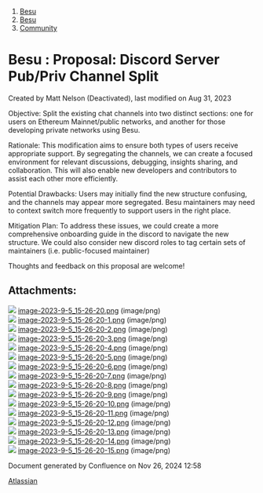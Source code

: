 1. [Besu](index.html)
2. [Besu](Besu_22151173.html)
3. [Community](Community_22156222.html)

# Besu : Proposal: Discord Server Pub/Priv Channel Split

Created by Matt Nelson (Deactivated), last modified on Aug 31, 2023

Objective: Split the existing chat channels into two distinct sections: one for users on Ethereum Mainnet/public networks, and another for those developing private networks using Besu.

Rationale: This modification aims to ensure both types of users receive appropriate support. By segregating the channels, we can create a focused environment for relevant discussions, debugging, insights sharing, and collaboration. This will also enable new developers and contributors to assist each other more efficiently.

Potential Drawbacks: Users may initially find the new structure confusing, and the channels may appear more segregated. Besu maintainers may need to context switch more frequently to support users in the right place.

Mitigation Plan: To address these issues, we could create a more comprehensive onboarding guide in the discord to navigate the new structure. We could also consider new discord roles to tag certain sets of maintainers (i.e. public-focused maintainer)

Thoughts and feedback on this proposal are welcome!

## Attachments:

![](images/icons/bullet_blue.gif) [image-2023-9-5\_15-26-20.png](attachments/22156351/22156357.png) (image/png)  
![](images/icons/bullet_blue.gif) [image-2023-9-5\_15-26-20-1.png](attachments/22156351/22156358.png) (image/png)  
![](images/icons/bullet_blue.gif) [image-2023-9-5\_15-26-20-2.png](attachments/22156351/22156359.png) (image/png)  
![](images/icons/bullet_blue.gif) [image-2023-9-5\_15-26-20-3.png](attachments/22156351/22156360.png) (image/png)  
![](images/icons/bullet_blue.gif) [image-2023-9-5\_15-26-20-4.png](attachments/22156351/22156361.png) (image/png)  
![](images/icons/bullet_blue.gif) [image-2023-9-5\_15-26-20-5.png](attachments/22156351/22156362.png) (image/png)  
![](images/icons/bullet_blue.gif) [image-2023-9-5\_15-26-20-6.png](attachments/22156351/22156363.png) (image/png)  
![](images/icons/bullet_blue.gif) [image-2023-9-5\_15-26-20-7.png](attachments/22156351/22156364.png) (image/png)  
![](images/icons/bullet_blue.gif) [image-2023-9-5\_15-26-20-8.png](attachments/22156351/22156365.png) (image/png)  
![](images/icons/bullet_blue.gif) [image-2023-9-5\_15-26-20-9.png](attachments/22156351/22156366.png) (image/png)  
![](images/icons/bullet_blue.gif) [image-2023-9-5\_15-26-20-10.png](attachments/22156351/22156367.png) (image/png)  
![](images/icons/bullet_blue.gif) [image-2023-9-5\_15-26-20-11.png](attachments/22156351/22156368.png) (image/png)  
![](images/icons/bullet_blue.gif) [image-2023-9-5\_15-26-20-12.png](attachments/22156351/22156369.png) (image/png)  
![](images/icons/bullet_blue.gif) [image-2023-9-5\_15-26-20-13.png](attachments/22156351/22156370.png) (image/png)  
![](images/icons/bullet_blue.gif) [image-2023-9-5\_15-26-20-14.png](attachments/22156351/22156371.png) (image/png)  
![](images/icons/bullet_blue.gif) [image-2023-9-5\_15-26-20-15.png](attachments/22156351/22156372.png) (image/png)

Document generated by Confluence on Nov 26, 2024 12:58

[Atlassian](http://www.atlassian.com/)
